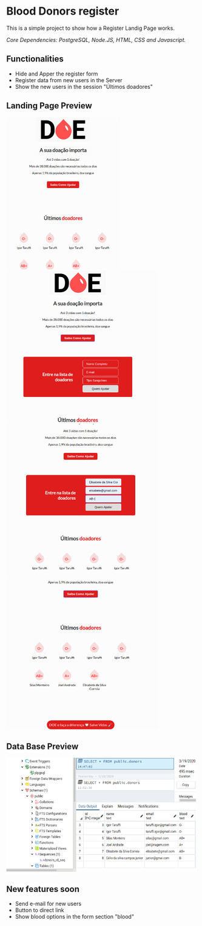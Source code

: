 # Blood Donors register
This is a simple project to show how a Register Landig Page works.

*Core Dependencies: PostgreSQL, Node.JS, HTML, CSS and Javascript.*
   
## Functionalities
- Hide and Apper the register form
- Register data from new users in the Server
- Show the new users in the session "Últimos doadores"

## Landing Page Preview ##
<img src="https://github.com/Taruffi/Landing_Page_register/blob/master/screenshoot/1.png" width="300" height="400"/>         <img src="https://github.com/Taruffi/Landing_Page_register/blob/master/screenshoot/2%20copy.png" width="400" height="400" />  <img src="https://github.com/Taruffi/Landing_Page_register/blob/master/screenshoot/3.png" width="400" height="400" /> <img src="https://github.com/Taruffi/Landing_Page_register/blob/master/screenshoot/4.png" width="400" height="400" />

## Data Base Preview ##
<img src="https://github.com/Taruffi/Landing_Page_register/blob/master/screenshoot/Screenshot%20from%202020-03-19%2014-47-54.png" width="500" height="300" />


## New features soon
- Send e-mail for new users
- Button to direct link
- Show blood options in the form section "blood"
